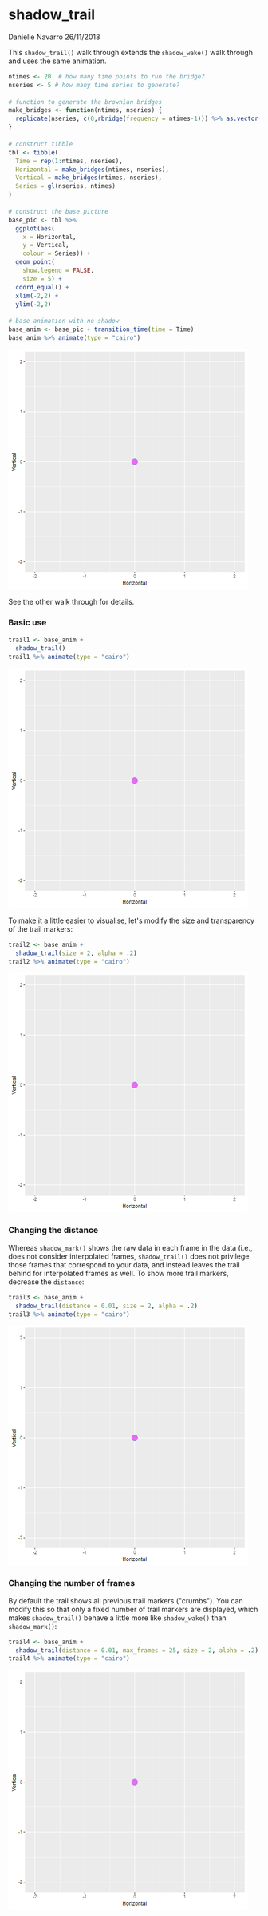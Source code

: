 shadow\_trail
================
Danielle Navarro
26/11/2018

This `shadow_trail()` walk through extends the `shadow_wake()` walk through and uses the same animation.

``` r
ntimes <- 20  # how many time points to run the bridge?
nseries <- 5 # how many time series to generate?

# function to generate the brownian bridges
make_bridges <- function(ntimes, nseries) {
  replicate(nseries, c(0,rbridge(frequency = ntimes-1))) %>% as.vector()
}

# construct tibble
tbl <- tibble(
  Time = rep(1:ntimes, nseries),
  Horizontal = make_bridges(ntimes, nseries),
  Vertical = make_bridges(ntimes, nseries),
  Series = gl(nseries, ntimes)
)

# construct the base picture
base_pic <- tbl %>%
  ggplot(aes(
    x = Horizontal, 
    y = Vertical, 
    colour = Series)) + 
  geom_point(
    show.legend = FALSE,
    size = 5) + 
  coord_equal() + 
  xlim(-2,2) + 
  ylim(-2,2)

# base animation with no shadow
base_anim <- base_pic + transition_time(time = Time) 
base_anim %>% animate(type = "cairo")
```

![](shadow_trail_files/figure-markdown_github/createdata-1.gif)

See the other walk through for details.

### Basic use

``` r
trail1 <- base_anim + 
  shadow_trail()
trail1 %>% animate(type = "cairo")
```

![](shadow_trail_files/figure-markdown_github/trail1-1.gif)

To make it a little easier to visualise, let's modify the size and transparency of the trail markers:

``` r
trail2 <- base_anim + 
  shadow_trail(size = 2, alpha = .2)
trail2 %>% animate(type = "cairo")
```

![](shadow_trail_files/figure-markdown_github/trail2-1.gif)

### Changing the distance

Whereas `shadow_mark()` shows the raw data in each frame in the data (i.e., does not consider interpolated frames, `shadow_trail()` does not privilege those frames that correspond to your data, and instead leaves the trail behind for interpolated frames as well. To show more trail markers, decrease the `distance`:

``` r
trail3 <- base_anim + 
  shadow_trail(distance = 0.01, size = 2, alpha = .2)
trail3 %>% animate(type = "cairo")
```

![](shadow_trail_files/figure-markdown_github/trail3-1.gif)

### Changing the number of frames

By default the trail shows all previous trail markers ("crumbs"). You can modify this so that only a fixed number of trail markers are displayed, which makes `shadow_trail()` behave a little more like `shadow_wake()` than `shadow_mark()`:

``` r
trail4 <- base_anim + 
  shadow_trail(distance = 0.01, max_frames = 25, size = 2, alpha = .2)
trail4 %>% animate(type = "cairo")
```

![](shadow_trail_files/figure-markdown_github/trail4-1.gif)
